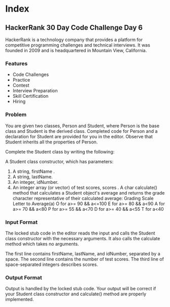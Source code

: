 # Index

## HackerRank 30 Day Code Challenge Day 6

HackerRank is a technology company that provides a platform for competitive programming challenges and technical interviews. 
It was founded in 2009 and is headquartered in Mountain View, California.

### Features

- Code Challenges
- Practice
- Contest 
- Interview Preparation
- Skill Certification
- Hiring

### Problem

You are given two classes, Person and Student, where Person is the base class and Student is the derived class. Completed code for Person and a declaration for Student are provided for you in the editor. Observe that Student inherits all the properties of Person.

Complete the Student class by writing the following:

A Student class constructor, which has  parameters:
1. A string, firstName .
2. A string, lastName.
3. An integer, idNumber.
4. An integer array (or vector) of test scores, scores .
A char calculate() method that calculates a Student object's average and returns the grade character representative of their calculated average:
Grading Scale Letter to Average(a)
O for a>= 90 && a<=100
E for a>= 80 && a<90
A for a>= 70 && a<80
P for a>= 55 && a<70
D for a>= 40 && a<55
T for a<40

### Input Format

The locked stub code in the editor reads the input and calls the Student class constructor with the necessary arguments. It also calls the calculate method which takes no arguments.

The first line contains firstName, lastName, and idNumber, separated by a space. The second line contains the number of test scores. The third line of space-separated integers describes scores.

### Output Format

Output is handled by the locked stub code. Your output will be correct if your Student class constructor and calculate() method are properly implemented.